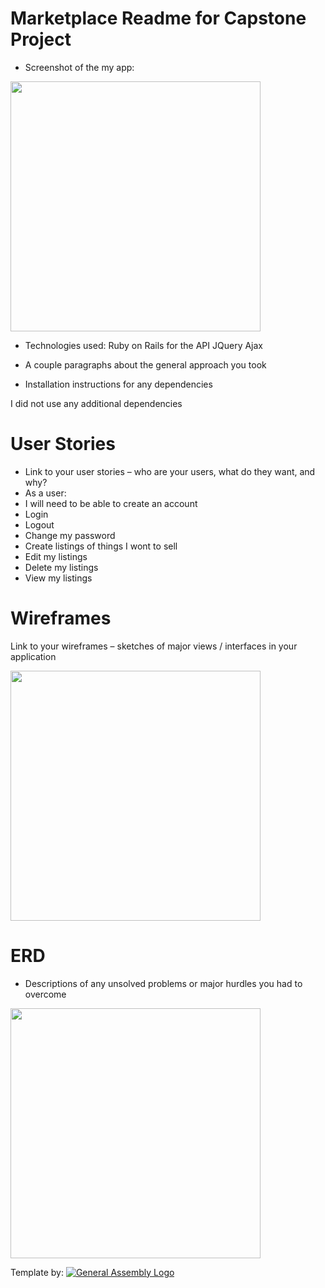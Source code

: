 # Marketplace Readme for Capstone Project

- Screenshot of the my app:

<img src="https://i.imgur.com/ExVZ2bU.png" width="400px" >

- Technologies used:
Ruby on Rails for the API
JQuery
Ajax

- A couple paragraphs about the general approach you took


- Installation instructions for any dependencies

I did not use any additional dependencies

# User Stories
- Link to your user stories – who are your users, what do they want, and why?
- As a user:
- I will need to be able to create an account
- Login
- Logout
- Change my password
- Create listings of things I wont to sell
- Edit my listings
- Delete my listings
- View my listings

# Wireframes
Link to your wireframes – sketches of major views / interfaces in your application

<img src="https://i.imgur.com/NvNd0ee.png" width="400px" >

# ERD

- Descriptions of any unsolved problems or major hurdles you had to overcome

<img src="https://i.imgur.com/Fpg5eTh.png" width="400px" >

Template by:
[![General Assembly Logo](https://camo.githubusercontent.com/1a91b05b8f4d44b5bbfb83abac2b0996d8e26c92/687474703a2f2f692e696d6775722e636f6d2f6b6538555354712e706e67)](https://generalassemb.ly/education/web-development-immersive)

